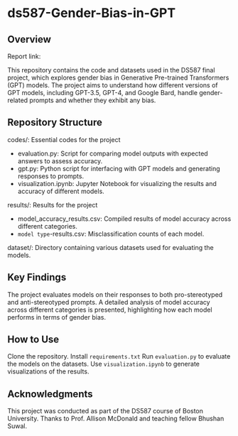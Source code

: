 # ds587-Gender-Bias-in-GPT

## Overview

Report link:[]()

This repository contains the code and datasets used in the DS587 final project, which explores gender bias in Generative Pre-trained Transformers (GPT) models. The project aims to understand how different versions of GPT models, including GPT-3.5, GPT-4, and Google Bard, handle gender-related prompts and whether they exhibit any bias.

## Repository Structure

codes/: Essential codes for the project
- evaluation.py: Script for comparing model outputs with expected answers to assess accuracy. 
- gpt.py: Python script for interfacing with GPT models and generating responses to prompts. 
- visualization.ipynb: Jupyter Notebook for visualizing the results and accuracy of different models. 

results/: Results for the project
- model_accuracy_results.csv: Compiled results of model accuracy across different categories. 
- `model type`-results.csv: Misclassification counts of each model.

dataset/: Directory containing various datasets used for evaluating the models. 

## Key Findings

The project evaluates models on their responses to both pro-stereotyped and anti-stereotyped prompts.
A detailed analysis of model accuracy across different categories is presented, highlighting how each model performs in terms of gender bias.

## How to Use

Clone the repository.
Install `requirements.txt`
Run `evaluation.py` to evaluate the models on the datasets.
Use `visualization.ipynb` to generate visualizations of the results.


## Acknowledgments

This project was conducted as part of the DS587 course of Boston University.
Thanks to Prof. Allison McDonald and teaching fellow Bhushan Suwal.